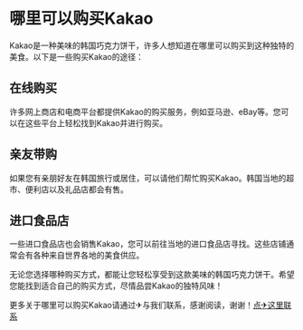 # 哪里可以购买Kakao

Kakao是一种美味的韩国巧克力饼干，许多人想知道在哪里可以购买到这种独特的美食。以下是一些购买Kakao的途径：

## 在线购买
许多网上商店和电商平台都提供Kakao的购买服务，例如亚马逊、eBay等。您可以在这些平台上轻松找到Kakao并进行购买。

## 亲友带购
如果您有亲朋好友在韩国旅行或居住，可以请他们帮忙购买Kakao。韩国当地的超市、便利店以及礼品店都会有售。

## 进口食品店
一些进口食品店也会销售Kakao，您可以前往当地的进口食品店寻找。这些店铺通常会有各种来自世界各地的美食供应。

无论您选择哪种购买方式，都能让您轻松享受到这款美味的韩国巧克力饼干。希望您能找到适合自己的购买方式，尽情品尝Kakao的独特风味！

更多关于哪里可以购买Kakao请通过✈与我们联系，感谢阅读，谢谢！[点✈这里联系](https://www.k02.cc)